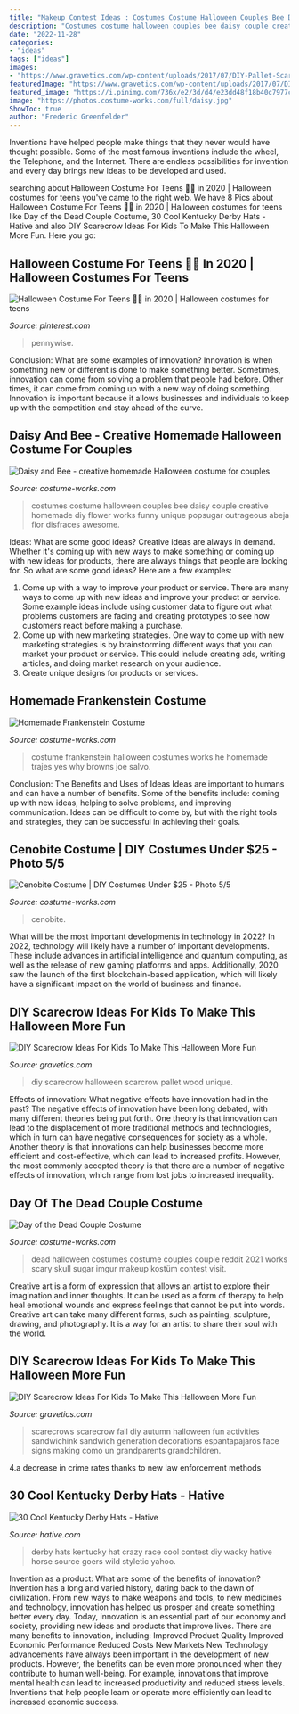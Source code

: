 ```yaml
---
title: "Makeup Contest Ideas : Costumes Costume Halloween Couples Bee Daisy Couple Creative Homemade Diy Flower Works Funny Unique Popsugar Outrageous Abeja Flor Disfraces Awesome"
description: "Costumes costume halloween couples bee daisy couple creative homemade diy flower works funny unique popsugar outrageous abeja flor disfraces awesome"
date: "2022-11-28"
categories:
- "ideas"
tags: ["ideas"]
images:
- "https://www.gravetics.com/wp-content/uploads/2017/07/DIY-Pallet-Scarcrow.jpg"
featuredImage: "https://www.gravetics.com/wp-content/uploads/2017/07/DIY-Pallet-Scarcrow.jpg"
featured_image: "https://i.pinimg.com/736x/e2/3d/d4/e23dd48f18b40c7977c0a0922af2d508.jpg"
image: "https://photos.costume-works.com/full/daisy.jpg"
ShowToc: true
author: "Frederic Greenfelder"
---
```



Inventions have helped people make things that they never would have thought possible. Some of the most famous inventions include the wheel, the Telephone, and the Internet. There are endless possibilities for invention and every day brings new ideas to be developed and used.

	

		
searching about Halloween Costume For Teens 🎈🤡 in 2020 | Halloween costumes for teens you've came to the right web. We have 8 Pics about Halloween Costume For Teens 🎈🤡 in 2020 | Halloween costumes for teens like Day of the Dead Couple Costume, 30 Cool Kentucky Derby Hats - Hative and also DIY Scarecrow Ideas For Kids To Make This Halloween More Fun. Here you go:
		
    
## Halloween Costume For Teens 🎈🤡 In 2020 | Halloween Costumes For Teens

<img loading=lazy src="https://i.pinimg.com/736x/e2/3d/d4/e23dd48f18b40c7977c0a0922af2d508.jpg" onerror="this.onerror=null;this.src='https://tse3.mm.bing.net/th?id=OIP.QJ2ppMdmr_lAzDNAIg5sdgHaJ3&amp;pid=15.1';" alt="Halloween Costume For Teens 🎈🤡 in 2020 | Halloween costumes for teens">

_Source: pinterest.com_

>pennywise. 

	

Conclusion: What are some examples of innovation?
Innovation is when something new or different is done to make something better. Sometimes, innovation can come from solving a problem that people had before. Other times, it can come from coming up with a new way of doing something. Innovation is important because it allows businesses and individuals to keep up with the competition and stay ahead of the curve.

    
## Daisy And Bee - Creative Homemade Halloween Costume For Couples

<img loading=lazy src="https://photos.costume-works.com/full/daisy.jpg" onerror="this.onerror=null;this.src='https://tse3.mm.bing.net/th?id=OIP.Y_AnS3tmJVJ0v3IYrtOyHgHaKf&amp;pid=15.1';" alt="Daisy and Bee - creative homemade Halloween costume for couples">

_Source: costume-works.com_

>costumes costume halloween couples bee daisy couple creative homemade diy flower works funny unique popsugar outrageous abeja flor disfraces awesome. 

	

Ideas: What are some good ideas?
Creative ideas are always in demand. Whether it's coming up with new ways to make something or coming up with new ideas for products, there are always things that people are looking for. So what are some good ideas? Here are a few examples: 
1. Come up with a way to improve your product or service. There are many ways to come up with new ideas and improve your product or service. Some example ideas include using customer data to figure out what problems customers are facing and creating prototypes to see how customers react before making a purchase. 
2. Come up with new marketing strategies. One way to come up with new marketing strategies is by brainstorming different ways that you can market your product or service. This could include creating ads, writing articles, and doing market research on your audience. 
3. Create unique designs for products or services.

    
## Homemade Frankenstein Costume

<img loading=lazy src="https://photos.costume-works.com/full/frankenstein1.jpg" onerror="this.onerror=null;this.src='https://tse2.mm.bing.net/th?id=OIP.NJYlP1S7Q6VyV04QefubrAHaJ3&amp;pid=15.1';" alt="Homemade Frankenstein Costume">

_Source: costume-works.com_

>costume frankenstein halloween costumes works he homemade trajes yes why browns joe salvo. 

	

Conclusion: The Benefits and Uses of Ideas
Ideas are important to humans and can have a number of benefits. Some of the benefits include: coming up with new ideas, helping to solve problems, and improving communication. Ideas can be difficult to come by, but with the right tools and strategies, they can be successful in achieving their goals.

    
## Cenobite Costume | DIY Costumes Under $25 - Photo 5/5

<img loading=lazy src="https://photos.costume-works.com/full/cenobite4.jpg" onerror="this.onerror=null;this.src='https://tse1.mm.bing.net/th?id=OIP.YAQymBmeexBnOeOyfxzz0QHaJ4&amp;pid=15.1';" alt="Cenobite Costume | DIY Costumes Under $25 - Photo 5/5">

_Source: costume-works.com_

>cenobite. 

	

What will be the most important developments in technology in 2022?
In 2022, technology will likely have a number of important developments. These include advances in artificial intelligence and quantum computing, as well as the release of new gaming platforms and apps. Additionally, 2020 saw the launch of the first blockchain-based application, which will likely have a significant impact on the world of business and finance.

    
## DIY Scarecrow Ideas For Kids To Make This Halloween More Fun

<img loading=lazy src="https://www.gravetics.com/wp-content/uploads/2017/07/DIY-Pallet-Scarcrow.jpg" onerror="this.onerror=null;this.src='https://tse3.mm.bing.net/th?id=OIP.vS7fFnO4E-OkOofH3C294QHaJ4&amp;pid=15.1';" alt="DIY Scarecrow Ideas For Kids To Make This Halloween More Fun">

_Source: gravetics.com_

>diy scarecrow halloween scarcrow pallet wood unique. 

	

Effects of innovation: What negative effects have innovation had in the past?
The negative effects of innovation have been long debated, with many different theories being put forth. One theory is that innovation can lead to the displacement of more traditional methods and technologies, which in turn can have negative consequences for society as a whole. Another theory is that innovations can help businesses become more efficient and cost-effective, which can lead to increased profits. However, the most commonly accepted theory is that there are a number of negative effects of innovation, which range from lost jobs to increased inequality.

    
## Day Of The Dead Couple Costume

<img loading=lazy src="https://photos.costume-works.com/full/day_of_the_dead_couple12.jpg" onerror="this.onerror=null;this.src='https://tse3.mm.bing.net/th?id=OIP.3Ft7w3MO1Er617i9k0aWcgHaJ3&amp;pid=15.1';" alt="Day of the Dead Couple Costume">

_Source: costume-works.com_

>dead halloween costumes costume couples couple reddit 2021 works scary skull sugar imgur makeup kostüm contest visit. 

	

Creative art is a form of expression that allows an artist to explore their imagination and inner thoughts. It can be used as a form of therapy to help heal emotional wounds and express feelings that cannot be put into words. Creative art can take many different forms, such as painting, sculpture, drawing, and photography. It is a way for an artist to share their soul with the world.

    
## DIY Scarecrow Ideas For Kids To Make This Halloween More Fun

<img loading=lazy src="https://www.gravetics.com/wp-content/uploads/2017/07/fall-scarecrows.jpg" onerror="this.onerror=null;this.src='https://tse2.mm.bing.net/th?id=OIP.N0MghjFDCXaeABjn08cGsQHaJs&amp;pid=15.1';" alt="DIY Scarecrow Ideas For Kids To Make This Halloween More Fun">

_Source: gravetics.com_

>scarecrows scarecrow fall diy autumn halloween fun activities sandwichink sandwich generation decorations espantapajaros face signs making como un grandparents grandchildren. 

	

4.a decrease in crime rates thanks to new law enforcement methods

    
## 30 Cool Kentucky Derby Hats - Hative

<img loading=lazy src="https://hative.com/wp-content/uploads/2014/06/kentucky-derby-hats/22-kentucky-derby-hats.jpg" onerror="this.onerror=null;this.src='https://tse1.mm.bing.net/th?id=OIP.0yTFGzC8DFH0TIHQRglGuwHaLH&amp;pid=15.1';" alt="30 Cool Kentucky Derby Hats - Hative">

_Source: hative.com_

>derby hats kentucky hat crazy race cool contest diy wacky hative horse source goers wild styletic yahoo. 

	

Invention as a product: What are some of the benefits of innovation?
Invention has a long and varied history, dating back to the dawn of civilization. From new ways to make weapons and tools, to new medicines and technology, innovation has helped us prosper and create something better every day. Today, innovation is an essential part of our economy and society, providing new ideas and products that improve lives. There are many benefits to innovation, including: 
Improved Product Quality 
Improved Economic Performance 
Reduced Costs 
New Markets 
New Technology advancements have always been important in the development of new products. However, the benefits can be even more pronounced when they contribute to human well-being. For example, innovations that improve mental health can lead to increased productivity and reduced stress levels. Inventions that help people learn or operate more efficiently can lead to increased economic success.

